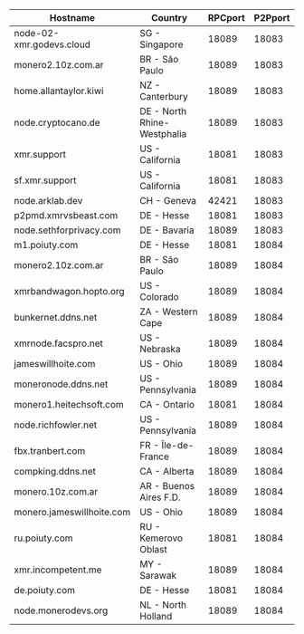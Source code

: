 Hostname | Country | RPCport | P2Pport
--- | --- | --- | ---
node-02-xmr.godevs.cloud | SG - Singapore | 18089 | 18083
monero2.10z.com.ar | BR - São Paulo | 18089 | 18083
home.allantaylor.kiwi | NZ - Canterbury | 18089 | 18083
node.cryptocano.de | DE - North Rhine-Westphalia | 18089 | 18083
xmr.support | US - California | 18081 | 18083
sf.xmr.support | US - California | 18081 | 18083
node.arklab.dev | CH - Geneva | 42421 | 18083
p2pmd.xmrvsbeast.com | DE - Hesse | 18081 | 18083
node.sethforprivacy.com | DE - Bavaria | 18089 | 18083
m1.poiuty.com | DE - Hesse | 18081 | 18084
monero2.10z.com.ar | BR - São Paulo | 18089 | 18084
xmrbandwagon.hopto.org | US - Colorado | 18089 | 18084
bunkernet.ddns.net | ZA - Western Cape | 18089 | 18084
xmrnode.facspro.net | US - Nebraska | 18089 | 18084
jameswillhoite.com | US - Ohio | 18089 | 18084
moneronode.ddns.net | US - Pennsylvania | 18089 | 18084
monero1.heitechsoft.com | CA - Ontario | 18081 | 18084
node.richfowler.net | US - Pennsylvania | 18089 | 18084
fbx.tranbert.com | FR - Île-de-France | 18089 | 18084
compking.ddns.net | CA - Alberta | 18089 | 18084
monero.10z.com.ar | AR - Buenos Aires F.D. | 18089 | 18084
monero.jameswillhoite.com | US - Ohio | 18089 | 18084
ru.poiuty.com | RU - Kemerovo Oblast | 18081 | 18084
xmr.incompetent.me | MY - Sarawak | 18089 | 18084
de.poiuty.com | DE - Hesse | 18081 | 18084
node.monerodevs.org | NL - North Holland | 18089 | 18084
